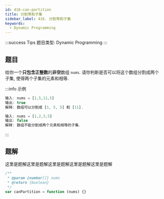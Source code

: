 ```yaml
---
id: 416-can-partition
title: 分割等和子集
sidebar_label: 416. 分割等和子集
keywords:
  - Dynamic Programming
---
```


:::success Tips
题目类型: Dynamic Programming
:::

## 题目

给你一个**只包含正整数**的**非空**数组 `nums`. 请你判断是否可以将这个数组分割成两个子集, 使得两个子集的元素和相等.

:::info 示例

```ts
输入: nums = [1,5,11,5]
输出: true
解释: 数组可以分割成 [1, 5, 5] 和 [11].
```

```ts
输入: nums = [1,2,3,5]
输出: false
解释: 数组不能分割成两个元素和相等的子集.

```

:::

## 题解

这里是题解这里是题解这里是题解这里是题解这里是题解

```ts
/**
 * @param {number[]} nums
 * @return {boolean}
 */
var canPartition = function (nums) {}
```
